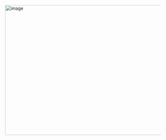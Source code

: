 <img width="1227" height="422" alt="image" src="https://github.com/user-attachments/assets/e8873395-1ea7-4601-8a39-15fedaf6d00b" />
